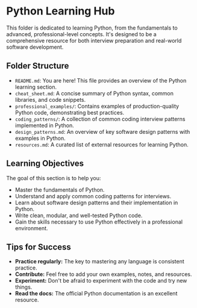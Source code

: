 # Python Learning Hub

This folder is dedicated to learning Python, from the fundamentals to advanced, professional-level concepts. It's designed to be a comprehensive resource for both interview preparation and real-world software development.

## Folder Structure

*   `README.md`: You are here! This file provides an overview of the Python learning section.
*   `cheat_sheet.md`: A concise summary of Python syntax, common libraries, and code snippets.
*   `professional_examples/`: Contains examples of production-quality Python code, demonstrating best practices.
*   `coding_patterns/`: A collection of common coding interview patterns implemented in Python.
*   `design_patterns.md`: An overview of key software design patterns with examples in Python.
*   `resources.md`: A curated list of external resources for learning Python.

## Learning Objectives

The goal of this section is to help you:

*   Master the fundamentals of Python.
*   Understand and apply common coding patterns for interviews.
*   Learn about software design patterns and their implementation in Python.
*   Write clean, modular, and well-tested Python code.
*   Gain the skills necessary to use Python effectively in a professional environment.

## Tips for Success

*   **Practice regularly:** The key to mastering any language is consistent practice.
*   **Contribute:** Feel free to add your own examples, notes, and resources.
*   **Experiment:** Don't be afraid to experiment with the code and try new things.
*   **Read the docs:** The official Python documentation is an excellent resource.
